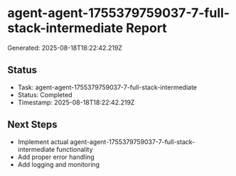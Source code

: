 # agent-agent-1755379759037-7-full-stack-intermediate Report

Generated: 2025-08-18T18:22:42.219Z

## Status
- Task: agent-agent-1755379759037-7-full-stack-intermediate
- Status: Completed
- Timestamp: 2025-08-18T18:22:42.219Z

## Next Steps
- Implement actual agent-agent-1755379759037-7-full-stack-intermediate functionality
- Add proper error handling
- Add logging and monitoring
